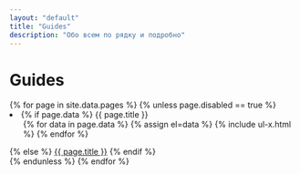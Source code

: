```yaml
---
layout: "default"
title: "Guides"
description: "Обо всем по рядку и подробно"
---
```

# Guides

<ul-x>
  {% for page in site.data.pages %}
    {% unless page.disabled == true %}      
    <li>
      {% if page.data %}
        {{ page.title }}
      	<ul>
          {% for data in page.data %}
  			{% assign el=data %}
      		{% include ul-x.html %}
          {% endfor %}
          </ul>
    	{% else %}
          <a href="{{ page.link | relative_url }}">{{ page.title }}</a>
    	{% endif %}
  </li>
    {% endunless %}
  {% endfor %}
</ul-x>
